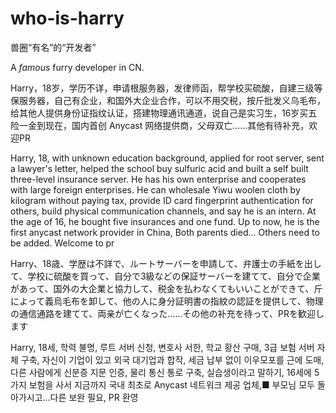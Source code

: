 # who-is-harry

兽圈“有名”的“开发者”

A _famous_ furry developer in CN.

Harry，18岁，学历不详，申请根服务器，发律师函，帮学校买硫酸，自建三级等保服务器，自己有企业，和国外大企业合作，可以不用交税，按斤批发义乌毛布，给其他人提供身份证指纹认证，搭建物理通讯通道，说自己是实习生，16岁买五险一金到现在，国内首创 Anycast 网络提供商，父母双亡……其他有待补充，欢迎PR

Harry, 18, with unknown education background, applied for root server, sent a lawyer's letter, helped the school buy sulfuric acid and built a self built three-level insurance server. He has his own enterprise and cooperates with large foreign enterprises. He can wholesale Yiwu woolen cloth by kilogram without paying tax, provide ID card fingerprint authentication for others, build physical communication channels, and say he is an intern. At the age of 16, he bought five insurances and one fund. Up to now, he is the first anycast network provider in China, Both parents died... Others need to be added. Welcome to pr

Harry、18歳、学歴は不詳で、ルートサーバーを申請して、弁護士の手紙を出して、学校に硫酸を買って、自分で3級などの保証サーバーを建てて、自分で企業があって、国外の大企業と協力して、税金を払わなくてもいいことができて、斤によって義烏毛布を卸して、他の人に身分証明書の指紋の認証を提供して、物理の通信通路を建てて、両亲が亡くなった……その他の补充を待って、PRを歓迎します

Harry, 18세, 학력 불명, 루트 서버 신청, 변호사 서한, 학교 황산 구매, 3급 보험 서버 자체 구축, 자신이 기업이 있고 외국 대기업과 합작, 세금 납부 없이 이우모포를 근에 도매, 다른 사람에게 신분증 지문 인증, 물리 통신 통로 구축, 실습생이라고 말하기, 16세에 5가지 보험을 사서 지금까지 국내 최초로 Anycast 네트워크 제공 업체,■ 부모님 모두 돌아가시고...다른 보완 필요, PR 환영
